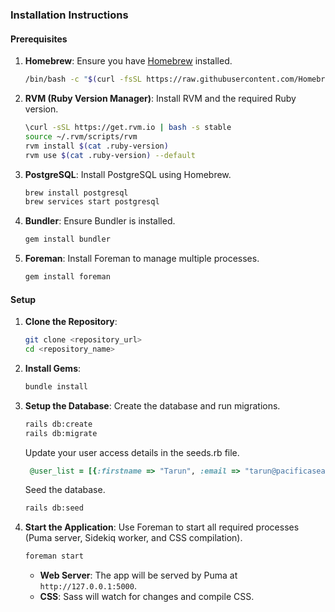 ### Installation Instructions

#### Prerequisites

1. **Homebrew**: Ensure you have [Homebrew](https://brew.sh) installed.
   ```bash
   /bin/bash -c "$(curl -fsSL https://raw.githubusercontent.com/Homebrew/install/HEAD/install.sh)"
   ```

2. **RVM (Ruby Version Manager)**: Install RVM and the required Ruby version.
   ```bash
   \curl -sSL https://get.rvm.io | bash -s stable
   source ~/.rvm/scripts/rvm
   rvm install $(cat .ruby-version)
   rvm use $(cat .ruby-version) --default
   ```

3. **PostgreSQL**: Install PostgreSQL using Homebrew.
   ```bash
   brew install postgresql
   brew services start postgresql
   ```

4. **Bundler**: Ensure Bundler is installed.
   ```bash
   gem install bundler
   ```

5. **Foreman**: Install Foreman to manage multiple processes.
   ```bash
   gem install foreman
   ```

#### Setup

1. **Clone the Repository**:
   ```bash
   git clone <repository_url>
   cd <repository_name>
   ```

2. **Install Gems**:
   ```bash
   bundle install
   ```

3. **Setup the Database**:
   Create the database and run migrations.
   ```bash
   rails db:create
   rails db:migrate
   ```
   Update your user access details in the seeds.rb file.
   ```ruby
    @user_list = [{:firstname => "Tarun", :email => "tarun@pacificasearch.com", "password":"gdaymate", "username":"tarunm", is_admin:true, accepted_terms_and_conditions: true}]
   ```
   Seed the database.
   ```bash
   rails db:seed
   ```

5. **Start the Application**:
   Use Foreman to start all required processes (Puma server, Sidekiq worker, and CSS compilation).
   ```bash
   foreman start
   ```

   - **Web Server**: The app will be served by Puma at `http://127.0.0.1:5000`.
   - **CSS**: Sass will watch for changes and compile CSS.
